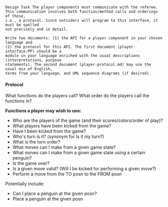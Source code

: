 ```
Design Task The player components must communicate with the referee.
This communication involves both function/method calls and orderings of those,
i.e., a protocol. Since outsiders will program to this interface, it must be spelled
out precisely and in detail.

Write two documents: (1) the API for a player component in your chosen language and
(2) the protocol for this API. The first document (player-interface.PP) should be a
module in your language enriched with the usual descriptions (interpretations, purpose
statements). The second document (player-protocol.md) may use the usual mix of English,
terms from your language, and UML sequence diagrams (if desired).
```

#### Protocol

What functions do the players call?
What order do the players call the functions in?

**Functions a player may wish to use:**
- Who are the players of the game (and their scores/colors/order of play)?
- What players have been kicked from the game?
- Have I been kicked from the game?
- Who's turn is it? (synonym for Is it my turn?)
- What is the turn order?
- What moves can I make from a given game state?
- What moves can I make from a given game state using a certain penguin?
- Is the game over?
- Is a given move valid? (Will I be kicked for performing a given move?)
- Perform a move from the TO posn to the FROM posn

Potentially include:
- Can I place a penguin at the given posn?
- Place a penguin at the given posn
